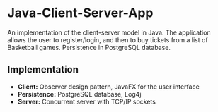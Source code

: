 # Java-Client-Server-App
An implementation of the client-server model in Java. The application allows the user to register/login, and then to buy tickets from a list of Basketball games. Persistence in PostgreSQL database.

## Implementation
- **Client:** Observer design pattern, JavaFX for the user interface
- **Persistence:** PostgreSQL database, Log4j
- **Server:** Concurrent server with TCP/IP sockets
